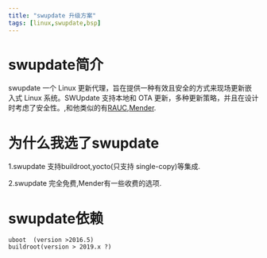 ```yaml
---
title: "swupdate 升级方案"
tags: [linux,swupdate,bsp]
---
```


# swupdate简介
swupdate 一个 Linux 更新代理，旨在提供一种有效且安全的方式来现场更新嵌入式 Linux 系统。SWUpdate 支持本地和 OTA 更新，多种更新策略，并且在设计时考虑了安全性。,和他类似的有[RAUC](https://rauc.io/),[Mender](https://mender.io/).

# 为什么我选了swupdate
1.swupdate 支持buildroot,yocto(只支持 single-copy)等集成.

2.swupdate 完全免费,Mender有一些收费的选项.


# swupdate依赖 


    uboot  (version >2016.5)
    buildroot(version > 2019.x ?) 
